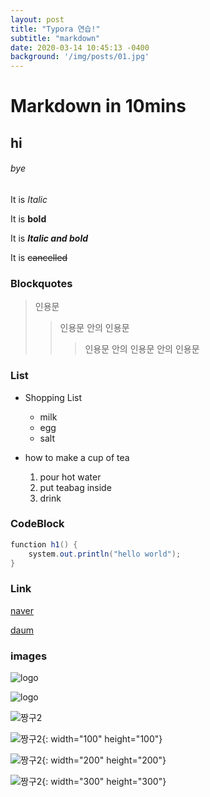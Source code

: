 ```yaml
---
layout: post
title: "Typora 연습!"
subtitle: "markdown"
date: 2020-03-14 10:45:13 -0400
background: '/img/posts/01.jpg'
---
```


# Markdown in 10mins

## hi

###### bye





It is *Italic*

It is **bold**

It is ***Italic and bold***

It is ~~cancelled~~





### Blockquotes

> 인용문
>
> > 인용문 안의 인용문
> >
> > > 인용문 안의 인용문 안의 인용문





### List

* Shopping List
  * milk
  * egg
  * salt

* how to make a cup of tea
  1. pour hot water
  2. put teabag inside
  3. drink





### CodeBlock

```java
function h1() {
    system.out.println("hello world");
}
```





### Link

[naver](https://www.naver.com)

[daum][daum-link]

[daum-link]:https://www.daum.net/





### images

![logo](https://search.pstatic.net/common/?src=http%3A%2F%2Fblogfiles.naver.net%2FMjAyMTAxMjhfMTM4%2FMDAxNjExODE4MTEyMjg5.9DbMiJxvIcF0PL0OXvFB2ONLPh694CcnJI9llVGyCLAg.qSu_gq2uqchRo066gpRmQ88RMrLlRDWidx6uK4JtJ3og.JPEG.lovess707%2F%25C6%25F7%25B8%25DE%25B6%25F3%25B4%25CF%25BE%25C8.jpg&type=a340)







![logo][2]

[2]:https://search.pstatic.net/common/?src=http%3A%2F%2Fblogfiles.naver.net%2FMjAyMTAxMjhfMTM4%2FMDAxNjExODE4MTEyMjg5.9DbMiJxvIcF0PL0OXvFB2ONLPh694CcnJI9llVGyCLAg.qSu_gq2uqchRo066gpRmQ88RMrLlRDWidx6uK4JtJ3og.JPEG.lovess707%2F%25C6%25F7%25B8%25DE%25B6%25F3%25B4%25CF%25BE%25C8.jpg&type=a340





![짱구2](https://user-images.githubusercontent.com/80113933/110157303-5b933680-7e2b-11eb-918a-b9cfcb27cfd6.jpg)

![짱구2](https://user-images.githubusercontent.com/80113933/110157303-5b933680-7e2b-11eb-918a-b9cfcb27cfd6.jpg){: width="100" height="100"}

![짱구2](https://user-images.githubusercontent.com/80113933/110157303-5b933680-7e2b-11eb-918a-b9cfcb27cfd6.jpg){: width="200" height="200"}

![짱구2](https://user-images.githubusercontent.com/80113933/110157303-5b933680-7e2b-11eb-918a-b9cfcb27cfd6.jpg){: width="300" height="300"}
